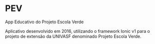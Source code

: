 # PEV
App Educativo do Projeto Escola Verde

Aplicativo desenvolvido em 2016, utilizando o framework Ionic v1 para o projeto de extensão da UNIVASF denominado Projeto Escola Verde. 
